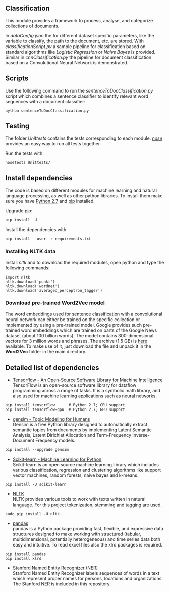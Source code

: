 ## Classification

This module provides a framework to process, analyse, and categorize collections of documents.



In *dataConfig.json* the for different dataset specific parameters, like the variable to classify, the path to the document, etc. are stored. With *classificationScript.py* a sample pipeline for classification based on standard algorithms like *Logistic Regression* or *Naive Bayes* is provided.
Similar in *cnnClassification.py* the pipeline for document classification based on a Convolutional Neural Network is demonstrated.


## Scripts
Use the following command to run the *sentenceToDocClassification.py* script which combines a sentence classifier to identify relevant word sequences with a document classifier:
```
python sentenceToDocClassification.py
```



## Testing
The folder *Unittests* contains the tests corresponding to each module. [*nose*](http://nose.readthedocs.org/) provides an easy way to run all tests together. <br  />

Run the tests with:
```
nosetests Unittests/
```

## Install dependencies
The code is based on different modules for machine learning and natural language processing, as well as other python libraries. To install them make sure you have [Python 2.7](https://www.python.org/download/releases/2.7/) and [pip](https://pip.pypa.io/en/stable/) installed.

Upgrade pip:
```
pip install -U
```

Install the dependencies with:
```
pip install --user -r requirements.txt
```

### Installing NLTK data
Install *nltk* and to download the required modules, open python and type the following commands:
```
import nltk
nltk.download('punkt')
nltk.download('wordnet')
nltk.download('averaged_perceptron_tagger')

```

### Download pre-trained Word2Vec model
The word embeddings used for sentence classification with a convolutional neural network can either be trained on the specific collection or implemented by using a pre-trained model.
Google provides such pre-trained word embeddings which are trained on parts of the Google News dataset (about 100 billion words). The model contains 300-dimensional vectors for 3 million words and phrases. The archive (1.5 GB) is [here](https://drive.google.com/file/d/0B7XkCwpI5KDYNlNUTTlSS21pQmM/edit) available.
To make use of it, just download the file and unpack it in the **Word2Vec** folder in the main directory.


## Detailed list of dependencies
* [Tensorflow - An Open-Source Software Library for Machine Intelligence](https://www.tensorflow.org/install/) <br />
TensorFlow is an open-source software library for dataflow programming across a range of tasks. It is a symbolic math library, and also used for machine learning applications such as neural networks.
```
pip install tensorflow      # Python 2.7; CPU support
pip install tensorflow-gpu  # Python 2.7; GPU support
```

* [gensim - Topic Modeling for Humans](https://radimrehurek.com/gensim/install.html) <br />
Gensim is a free Python library designed to automatically extract semantic topics from documents by implementing Latent Semantic Analysis, Latent Dirichlet Allocation and Term-Frequency Inverse-Document Frequency models.
```
pip install --upgrade gensim
```
* [Scikit-learn - Machine Learning for Python](http://scikit-learn.org/stable/install.html) <br />
Scikit-learn is an open source machine learning library which includes various classification, regression and clustering algorithms like support vector machines, random forests, naive bayes and k-means.
```
pip install -U scikit-learn
```
* [NLTK](http://www.nltk.org/install.html) <br />
NLTK provides various tools to work with texts written in natural language. For this project tokenization, stemming and tagging are used.
```
sudo pip install -U nltk
``` 

* [pandas](http://pandas.pydata.org/pandas-docs/stable/install.html) <br />
pandas is a Python package providing fast, flexible, and expressive data structures designed to make working with structured (tabular, multidimensional, potentially heterogeneous) and time series data both easy and intuitive. To read excel files also the xlrd packages is required.
```
pip install pandas
pip install xlrd
```
* [Stanford Named Entity Recognizer (NER)](http://nlp.stanford.edu/software/CRF-NER.shtml) <br />
Stanford Named Entity Recognizer labels sequences of words in a text which represent proper names for persons, locations and organizations. The Stanford NER is included in this repository.


